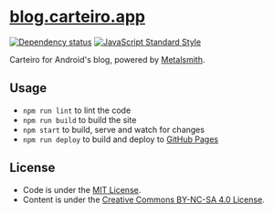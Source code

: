 # [blog.carteiro.app](https://blog.carteiro.app)

[![Dependency status](https://img.shields.io/david/rbardini/blog.carteiro.app.svg)](https://david-dm.org/rbardini/blog.carteiro.app)
[![JavaScript Standard Style](https://img.shields.io/badge/code%20style-standard-brightgreen.svg)](https://standardjs.com/)

Carteiro for Android's blog, powered by [Metalsmith](https://github.com/metalsmith/metalsmith).

## Usage

- `npm run lint` to lint the code
- `npm run build` to build the site
- `npm start` to build, serve and watch for changes
- `npm run deploy` to build and deploy to [GitHub Pages](https://pages.github.com/)

## License

- Code is under the [MIT License](https://opensource.org/licenses/MIT).
- Content is under the [Creative Commons BY-NC-SA 4.0 License](https://creativecommons.org/licenses/by-nc-sa/4.0/).
